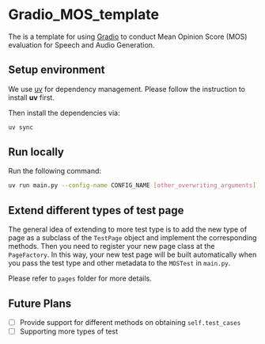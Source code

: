 # Gradio_MOS_template

The is a template for using [Gradio](https://www.gradio.app/) to conduct Mean Opinion Score (MOS) evaluation for Speech and Audio Generation.

## Setup environment

We use [uv](https://github.com/astral-sh/uv) for dependency management. Please follow the instruction to install **uv** first.

Then install the dependencies via:
```bash
uv sync
```

## Run locally
Run the following command:
```bash
uv run main.py --config-name CONFIG_NAME [other_overwriting_arguments]
```

## Extend different types of test page

The general idea of extending to more test type is to add the new type of page as a subclass of the `TestPage` object and implement the corresponding methods. Then you need to register your new page class at the `PageFactory`. In this way, your new test page will be built automatically when you pass the test type and other metadata to the `MOSTest` in `main.py`.

Please refer to `pages` folder for more details.

## Future Plans

- [ ] Provide support for different methods on obtaining `self.test_cases`
- [ ] Supporting more types of test